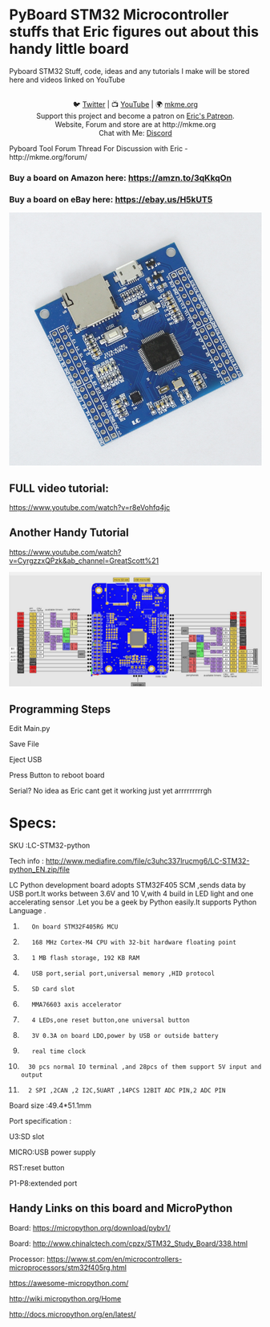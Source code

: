 # PyBoard STM32 Microcontroller stuffs that Eric figures out about this handy little board 

Pyboard STM32 Stuff, code, ideas and any tutorials I make will be stored here and videos linked on YouTube
<p align="center">
<br>
🐦 <a href="https://twitter.com/mkmeorg">Twitter</a>
| 📺 <a href="https://www.youtube.com/mkmeorg">YouTube</a>
| 🌍 <a href="http://www.mkme.org">mkme.org</a><br>
Support this project and become a patron on <a href="http://mkme.org/patreon">Eric's Patreon</a>.<br>
Website, Forum and store are at http://mkme.org <br>
Chat with Me: <a href="https://discord.gg/j9S4Fgv">Discord</a></b>
</p>
Pyboard Tool Forum Thread For Discussion with Eric - http://mkme.org/forum/

### Buy a board on Amazon here:  https://amzn.to/3qKkqOn
### Buy a board on eBay here:  https://ebay.us/H5kUT5
 <img src="https://github.com/MKme/PyBoard/blob/main/Pics/1.jpg" width="700"/>

## FULL video tutorial:

https://www.youtube.com/watch?v=r8eVohfq4jc

## Another Handy Tutorial

https://www.youtube.com/watch?v=CyrgzzxQPzk&ab_channel=GreatScott%21


<img src="https://github.com/MKme/PyBoard/blob/main/Pics/Pinout.PNG" width="700"/>

## Programming Steps

Edit Main.py

Save File

Eject USB

Press Button to reboot board

Serial?  No idea as Eric cant get it working just yet arrrrrrrrrgh


# Specs:

SKU  :LC-STM32-python

Tech   info  : http://www.mediafire.com/file/c3uhc337lrucmg6/LC-STM32-python_EN.zip/file

LC Python development board adopts STM32F405 SCM ,sends data by USB port.It works between 3.6V and 10 V,with 4 build in LED light and one accelerating sensor .Let you be a geek by Python easily.It supports Python Language .


1.        On board STM32F405RG MCU

2.        168 MHz Cortex-M4 CPU with 32-bit hardware floating point

3.        1 MB flash storage, 192 KB RAM

4.        USB port,serial port,universal memory ,HID protocol

5.        SD card slot

6.        MMA76603 axis accelerator

7.        4 LEDs,one reset button,one universal button

8.        3V 0.3A on board LDO,power by USB or outside battery

9.        real time clock

10.       30 pcs normal IO terminal ,and 28pcs of them support 5V input and output

11.       2 SPI ,2CAN ,2 I2C,5UART ,14PCS 12BIT ADC PIN,2 ADC PIN


Board size :49.4*51.1mm

Port specification  :

U3:SD slot

MICRO:USB power supply

RST:reset button

P1-P8:extended port


## Handy Links on this board and MicroPython 

Board: https://micropython.org/download/pybv1/

Board: http://www.chinalctech.com/cpzx/STM32_Study_Board/338.html

Processor:  https://www.st.com/en/microcontrollers-microprocessors/stm32f405rg.html

https://awesome-micropython.com/

http://wiki.micropython.org/Home

http://docs.micropython.org/en/latest/

